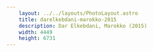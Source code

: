 ```yaml
---
    layout: ../../layouts/PhotoLayout.astro
    title: darelkebdani-marokko-2015
    description: Dar Elkebdani, Marokko (2015)
    width: 4449
    height: 6731
---
```

